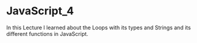 # JavaScript_4
In this Lecture I learned about the Loops with its types and Strings and its different functions in JavaScript.

